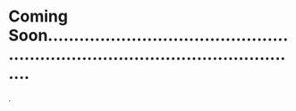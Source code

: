 # Coming Soon.......................................................................................................
.
